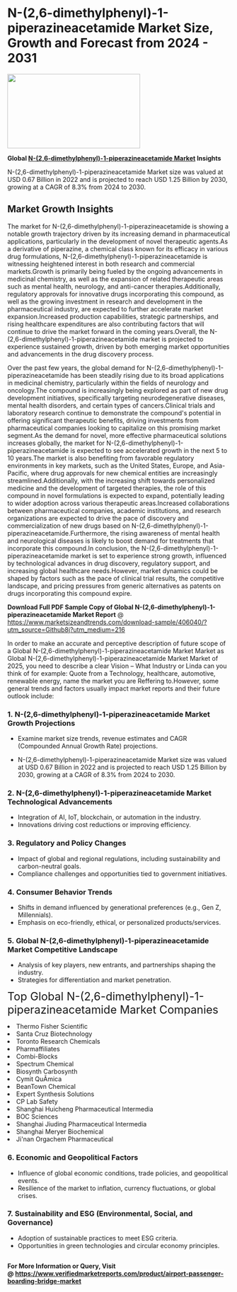 <H1>N-(2,6-dimethylphenyl)-1-piperazineacetamide Market Size, Growth and Forecast from 2024 - 2031</H1><img class="aligncenter size-medium wp-image-584254" src="https://thirdeyenews.in/wp-content/uploads/2024/09/Global-Market-Research-300x168.jpeg" alt="" width="300" height="168" /><p><strong>Global&nbsp;<a href="https://www.marketsizeandtrends.com/download-sample/406040/?utm_source=Github8j?utm_medium=216">N-(2,6-dimethylphenyl)-1-piperazineacetamide Market</a> Insights</strong></p><p>N-(2,6-dimethylphenyl)-1-piperazineacetamide Market size was valued at USD 0.67 Billion in 2022 and is projected to reach USD 1.25 Billion by 2030, growing at a CAGR of 8.3% from 2024 to 2030.</p><p><h2>Market Growth Insights</h2> <p>The market for N-(2,6-dimethylphenyl)-1-piperazineacetamide is showing a notable growth trajectory driven by its increasing demand in pharmaceutical applications, particularly in the development of novel therapeutic agents.As a derivative of piperazine, a chemical class known for its efficacy in various drug formulations, N-(2,6-dimethylphenyl)-1-piperazineacetamide is witnessing heightened interest in both research and commercial markets.Growth is primarily being fueled by the ongoing advancements in medicinal chemistry, as well as the expansion of related therapeutic areas such as mental health, neurology, and anti-cancer therapies.Additionally, regulatory approvals for innovative drugs incorporating this compound, as well as the growing investment in research and development in the pharmaceutical industry, are expected to further accelerate market expansion.Increased production capabilities, strategic partnerships, and rising healthcare expenditures are also contributing factors that will continue to drive the market forward in the coming years.Overall, the N-(2,6-dimethylphenyl)-1-piperazineacetamide market is projected to experience sustained growth, driven by both emerging market opportunities and advancements in the drug discovery process.</p> <p>Over the past few years, the global demand for N-(2,6-dimethylphenyl)-1-piperazineacetamide has been steadily rising due to its broad applications in medicinal chemistry, particularly within the fields of neurology and oncology.The compound is increasingly being explored as part of new drug development initiatives, specifically targeting neurodegenerative diseases, mental health disorders, and certain types of cancers.Clinical trials and laboratory research continue to demonstrate the compound's potential in offering significant therapeutic benefits, driving investments from pharmaceutical companies looking to capitalize on this promising market segment.As the demand for novel, more effective pharmaceutical solutions increases globally, the market for N-(2,6-dimethylphenyl)-1-piperazineacetamide is expected to see accelerated growth in the next 5 to 10 years.The market is also benefiting from favorable regulatory environments in key markets, such as the United States, Europe, and Asia-Pacific, where drug approvals for new chemical entities are increasingly streamlined.Additionally, with the increasing shift towards personalized medicine and the development of targeted therapies, the role of this compound in novel formulations is expected to expand, potentially leading to wider adoption across various therapeutic areas.Increased collaborations between pharmaceutical companies, academic institutions, and research organizations are expected to drive the pace of discovery and commercialization of new drugs based on N-(2,6-dimethylphenyl)-1-piperazineacetamide.Furthermore, the rising awareness of mental health and neurological diseases is likely to boost demand for treatments that incorporate this compound.In conclusion, the N-(2,6-dimethylphenyl)-1-piperazineacetamide market is set to experience strong growth, influenced by technological advances in drug discovery, regulatory support, and increasing global healthcare needs.However, market dynamics could be shaped by factors such as the pace of clinical trial results, the competitive landscape, and pricing pressures from generic alternatives as patents on drugs incorporating this compound expire.</p> <p><span class=""><strong>Download Full PDF Sample Copy of Global N-(2,6-dimethylphenyl)-1-piperazineacetamide Market Report</strong> @ <a href="https://www.marketsizeandtrends.com/download-sample/406040/?utm_source=Github8j?utm_medium=216" target="_blank">https://www.marketsizeandtrends.com/download-sample/406040/?utm_source=Github8j?utm_medium=216</a></span></p><p>In order to make an accurate and perceptive description of future scope of a Global&nbsp;N-(2,6-dimethylphenyl)-1-piperazineacetamide Market Market as Global&nbsp;N-(2,6-dimethylphenyl)-1-piperazineacetamide Market Market of 2025, you need to describe a clear Vision &ndash; What Industry or Linda can you think of for example: Quote from a Technology, healthcare, automotive, renewable energy, name the market you are Reffering to.However, some general trends and factors usually impact market reports and their future outlook include:</p><h3>1.&nbsp;<strong>N-(2,6-dimethylphenyl)-1-piperazineacetamide Market Growth Projections</strong></h3><ul><li>Examine market size trends, revenue estimates and CAGR (Compounded Annual Growth Rate) projections.</li><li><p>N-(2,6-dimethylphenyl)-1-piperazineacetamide Market size was valued at USD 0.67 Billion in 2022 and is projected to reach USD 1.25 Billion by 2030, growing at a CAGR of 8.3% from 2024 to 2030.</p></li></ul><h3>2.&nbsp;<strong>N-(2,6-dimethylphenyl)-1-piperazineacetamide Market Technological Advancements</strong></h3><ul><li>Integration of AI, IoT, blockchain, or automation in the industry.</li><li>Innovations driving cost reductions or improving efficiency.</li></ul><h3>3.&nbsp;<strong>Regulatory and Policy Changes</strong></h3><ul><li>Impact of global and regional regulations, including sustainability and carbon-neutral goals.</li><li>Compliance challenges and opportunities tied to government initiatives.</li></ul><h3>4.&nbsp;<strong>Consumer Behavior Trends</strong></h3><ul><li>Shifts in demand influenced by generational preferences (e.g., Gen Z, Millennials).</li><li>Emphasis on eco-friendly, ethical, or personalized products/services.</li></ul><h3>5.&nbsp;<strong>Global N-(2,6-dimethylphenyl)-1-piperazineacetamide Market Competitive Landscape</strong></h3><ul><li>Analysis of key players, new entrants, and partnerships shaping the industry.</li><li>Strategies for differentiation and market penetration.</li></ul><p data-pm-slice="1 1 []"><span style="color: inherit; font-family: inherit; font-size: 25px;">Top Global N-(2,6-dimethylphenyl)-1-piperazineacetamide Market Companies</span></p><div class="" data-test-id=""><p><li>Thermo Fisher Scientific</li><li> Santa Cruz Biotechnology</li><li> Toronto Research Chemicals</li><li> Pharmaffiliates</li><li> Combi-Blocks</li><li> Spectrum Chemical</li><li> Biosynth Carbosynth</li><li> Cymit QuÃ­mica</li><li> BeanTown Chemical</li><li> Expert Synthesis Solutions</li><li> CP Lab Safety</li><li> Shanghai Huicheng Pharmaceutical Intermedia</li><li> BOC Sciences</li><li> Shanghai Jiuding Pharmaceutical Intermedia</li><li> Shanghai Meryer Biochemical</li><li> Ji'nan Orgachem Pharmaceutical</li></p></div><h3>6.&nbsp;<strong>Economic and Geopolitical Factors</strong></h3><ul><li>Influence of global economic conditions, trade policies, and geopolitical events.</li><li>Resilience of the market to inflation, currency fluctuations, or global crises.</li></ul><h3>7.&nbsp;<strong>Sustainability and ESG (Environmental, Social, and Governance)</strong></h3><ul><li>Adoption of sustainable practices to meet ESG criteria.</li><li>Opportunities in green technologies and circular economy principles.</li></ul><h2><strong style="font-size: 14px;">For More Information or Query, Visit @&nbsp;</strong><a style="background-color: #ffffff; font-size: 14px;" href="https://www.marketsizeandtrends.com/report/n-2-6-dimethylphenyl-1-piperazineacetamide-market/" target="_blank">https://www.verifiedmarketreports.com/product/airport-passenger-boarding-bridge-market</a></h2>